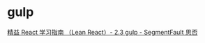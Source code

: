 gulp
===

[精益 React 学习指南 （Lean React）- 2.3 gulp - SegmentFault 思否](https://segmentfault.com/a/1190000005636680?utm_source=sf-similar-article)